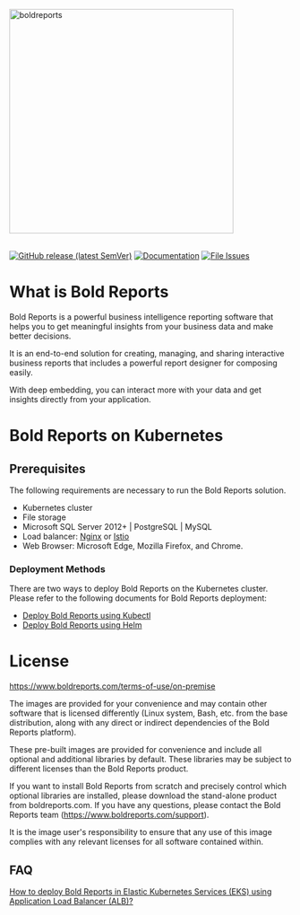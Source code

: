 <a href="https://www.boldreports.com"><img alt="boldreports" width="400" src="https://www.boldreports.com/wp-content/uploads/2019/08/bold-reports-logo.svg"></a>
<br/>
<br/>

[![GitHub release (latest SemVer)](https://img.shields.io/github/v/release/boldreports/bold-reports-kubernetes?sort=semver)](https://github.com/boldreports/bold-reports-kubernetes/releases)
[![Documentation](https://img.shields.io/badge/docs-help.boldreports.com-blue.svg)](https://help.boldreports.com/enterprise-reporting/)
[![File Issues](https://img.shields.io/badge/file_issues-boldreports_support-blue.svg)](https://www.boldreports.com/support)

# What is Bold Reports

Bold Reports is a powerful business intelligence reporting software that helps you to get meaningful insights from your business data and make better decisions.

It is an end-to-end solution for creating, managing, and sharing interactive business reports that includes a powerful report designer for composing easily.

With deep embedding, you can interact more with your data and get insights directly from your application.

# Bold Reports on Kubernetes

## Prerequisites

The following requirements are necessary to run the Bold Reports solution.

* Kubernetes cluster
* File storage
* Microsoft SQL Server 2012+ | PostgreSQL | MySQL
* Load balancer: [Nginx](https://docs.nginx.com/nginx-ingress-controller/installation/installation-with-manifests/) or [Istio](https://istio.io/latest/docs/setup/getting-started/)
* Web Browser: Microsoft Edge, Mozilla Firefox, and Chrome.

### Deployment Methods

There are two ways to deploy Bold Reports on the Kubernetes cluster. Please refer to the following documents for Bold Reports deployment:

* [Deploy Bold Reports using Kubectl](docs/index.md)
* [Deploy Bold Reports using Helm](helm/README.md)

# License

https://www.boldreports.com/terms-of-use/on-premise<br />

The images are provided for your convenience and may contain other software that is licensed differently (Linux system, Bash, etc. from the base distribution, along with any direct or indirect dependencies of the Bold Reports platform).

These pre-built images are provided for convenience and include all optional and additional libraries by default. These libraries may be subject to different licenses than the Bold Reports product.

If you want to install Bold Reports from scratch and precisely control which optional libraries are installed, please download the stand-alone product from boldreports.com. If you have any questions, please contact the Bold Reports team (https://www.boldreports.com/support).

It is the image user's responsibility to ensure that any use of this image complies with any relevant licenses for all software contained within.

## FAQ

[How to deploy Bold Reports in Elastic Kubernetes Services (EKS) using Application Load Balancer (ALB)?](/docs/FAQ/how-to-deploy-bold-reports-in-eks-using-application-load-balancer.md)